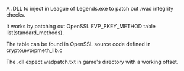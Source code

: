 A .DLL to inject in League of Legends.exe to patch out .wad integrity checks.

It works by patching out OpenSSL EVP_PKEY_METHOD table list(standard_methods).

The table can be found in OpenSSL source code defined in crypto\evp\pmeth_lib.c

The .dll expect wadpatch.txt in game's directory with a working offset.
